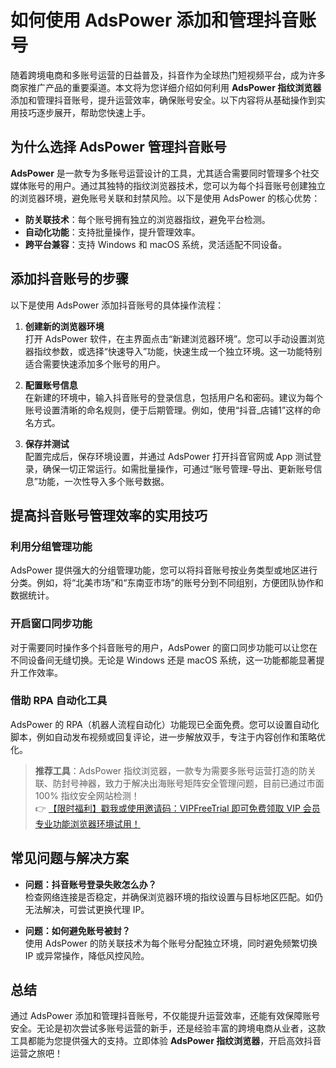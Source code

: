 # 如何使用 AdsPower 添加和管理抖音账号

随着跨境电商和多账号运营的日益普及，抖音作为全球热门短视频平台，成为许多商家推广产品的重要渠道。本文将为您详细介绍如何利用 **AdsPower 指纹浏览器** 添加和管理抖音账号，提升运营效率，确保账号安全。以下内容将从基础操作到实用技巧逐步展开，帮助您快速上手。

## 为什么选择 AdsPower 管理抖音账号

**AdsPower** 是一款专为多账号运营设计的工具，尤其适合需要同时管理多个社交媒体账号的用户。通过其独特的指纹浏览器技术，您可以为每个抖音账号创建独立的浏览器环境，避免账号关联和封禁风险。以下是使用 AdsPower 的核心优势：

- **防关联技术**：每个账号拥有独立的浏览器指纹，避免平台检测。
- **自动化功能**：支持批量操作，提升管理效率。
- **跨平台兼容**：支持 Windows 和 macOS 系统，灵活适配不同设备。

## 添加抖音账号的步骤

以下是使用 AdsPower 添加抖音账号的具体操作流程：

1. **创建新的浏览器环境**  
   打开 AdsPower 软件，在主界面点击“新建浏览器环境”。您可以手动设置浏览器指纹参数，或选择“快速导入”功能，快速生成一个独立环境。这一功能特别适合需要快速添加多个账号的用户。

2. **配置账号信息**  
   在新建的环境中，输入抖音账号的登录信息，包括用户名和密码。建议为每个账号设置清晰的命名规则，便于后期管理。例如，使用“抖音_店铺1”这样的命名方式。

3. **保存并测试**  
   配置完成后，保存环境设置，并通过 AdsPower 打开抖音官网或 App 测试登录，确保一切正常运行。如需批量操作，可通过“账号管理-导出、更新账号信息”功能，一次性导入多个账号数据。

## 提高抖音账号管理效率的实用技巧

### 利用分组管理功能
AdsPower 提供强大的分组管理功能，您可以将抖音账号按业务类型或地区进行分类。例如，将“北美市场”和“东南亚市场”的账号分到不同组别，方便团队协作和数据统计。

### 开启窗口同步功能
对于需要同时操作多个抖音账号的用户，AdsPower 的窗口同步功能可以让您在不同设备间无缝切换。无论是 Windows 还是 macOS 系统，这一功能都能显著提升工作效率。

### 借助 RPA 自动化工具
AdsPower 的 RPA（机器人流程自动化）功能现已全面免费。您可以设置自动化脚本，例如自动发布视频或回复评论，进一步解放双手，专注于内容创作和策略优化。

> **推荐工具**：AdsPower 指纹浏览器，一款专为需要多账号运营打造的防关联、防封号神器，致力于解决出海账号矩阵安全管理问题，目前已通过市面 100% 指纹安全网站检测！  
> 👉 [【限时福利】戳我或使用邀请码：VIPFreeTrial 即可免费领取 VIP 会员专业功能浏览器环境试用！](https://bit.ly/adspower_free)

## 常见问题与解决方案

- **问题：抖音账号登录失败怎么办？**  
  检查网络连接是否稳定，并确保浏览器环境的指纹设置与目标地区匹配。如仍无法解决，可尝试更换代理 IP。

- **问题：如何避免账号被封？**  
  使用 AdsPower 的防关联技术为每个账号分配独立环境，同时避免频繁切换 IP 或异常操作，降低风控风险。

## 总结

通过 AdsPower 添加和管理抖音账号，不仅能提升运营效率，还能有效保障账号安全。无论是初次尝试多账号运营的新手，还是经验丰富的跨境电商从业者，这款工具都能为您提供强大的支持。立即体验 **AdsPower 指纹浏览器**，开启高效抖音运营之旅吧！
